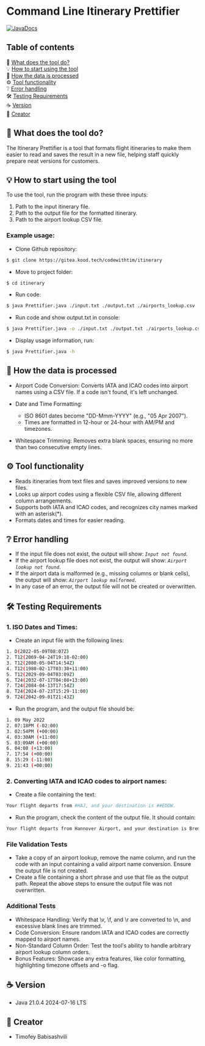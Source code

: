 # Command Line Itinerary Prettifier

[![JavaDocs](https://img.shields.io/badge/JavaDocs-Reference-blue)](https://github.com/yourusername/itinerary-prettifier)

## Table of contents

🚀 [What does the tool do?](#🚀-what-does-the-tool-do)<br/>
💡 [How to start using the tool](#💡-how-to-start-using-the-tool)<br/>
💾 [How the data is processed](#💾-how-the-data-is-processed)<br/>
⚙️ [Tool functionality](#⚙️-tool-functionality)<br/>
❔ [Error handling](#❔-error-handling)<br/>
🛠️ [Testing Requirements](#🛠️-testing-requirements)<br/>
☕ [Version](#☕-version)<br/>
🤝 [Creator](🤝-Creator)

## 🚀 What does the tool do?

The Itinerary Prettifier is a tool that formats flight itineraries to make them easier to read and saves the result in a new file, helping staff quickly prepare neat versions for customers.

## 💡 How to start using the tool

To use the tool, run the program with these three inputs:

1. Path to the input itinerary file.
2. Path to the output file for the formatted itinerary.
3. Path to the airport lookup CSV file.

### Example usage:

- Clone Github repository:

```bash
$ git clone https://gitea.kood.tech/codewithtim/itinerary
```

- Move to project folder:

```bash
$ cd itinerary
```

- Run code:

```bash
$ java Prettifier.java ./input.txt ./output.txt ./airports_lookup.csv
```

- Run code and show output.txt in console:

```bash
$ java Prettifier.java -o ./input.txt ./output.txt ./airports_lookup.csv
```

- Display usage information, run:

```bash
$ java Prettifier.java -h
```

## 💾 How the data is processed

- Airport Code Conversion: Converts IATA and ICAO codes into airport names using a CSV file. If a code isn't found, it's left unchanged.

- Date and Time Formatting:

  - ISO 8601 dates become "DD-Mmm-YYYY" (e.g., "05 Apr 2007").
  - Times are formatted in 12-hour or 24-hour with AM/PM and timezones.

- Whitespace Trimming: Removes extra blank spaces, ensuring no more than two consecutive empty lines.

## ⚙️ Tool functionality

- Reads itineraries from text files and saves improved versions to new files.
- Looks up airport codes using a flexible CSV file, allowing different column arrangements.
- Supports both IATA and ICAO codes, and recognizes city names marked with an asterisk(\*).
- Formats dates and times for easier reading.

## ❔ Error handling

- If the input file does not exist, the output will show: _`Input not found`_.
- If the airport lookup file does not exist, the output will show: _`Airport lookup not found`_.
- If the airport data is malformed (e.g., missing columns or blank cells), the output will show: _`Airport lookup malformed`_.
- In any case of an error, the output file will not be created or overwritten.

## 🛠️ Testing Requirements

### 1. **ISO Dates and Times**:

- Create an input file with the following lines:

```bash
1. D(2022-05-09T08:07Z)
2. T12(2069-04-24T19:18-02:00)
3. T12(2080-05-04T14:54Z)
4. T12(1980-02-17T03:30+11:00)
5. T12(2029-09-04T03:09Z)
6. T24(2032-07-17T04:08+13:00)
7. T24(2084-04-13T17:54Z)
8. T24(2024-07-23T15:29-11:00)
9. T24(2042-09-01T21:43Z)
```

- Run the program, and the output file should be:

```bash
1. 09 May 2022
2. 07:18PM (-02:00)
3. 02:54PM (+00:00)
4. 03:30AM (+11:00)
5. 03:09AM (+00:00)
6. 04:08 (+13:00)
7. 17:54 (+00:00)
8. 15:29 (-11:00)
9. 21:43 (+00:00)
```

### 2. **Converting IATA and ICAO codes to airport names**:

- Create a file containing the text:

```bash
Your flight departs from #HAJ, and your destination is ##EDDW.
```

- Run the program, check the content of the output file. It should contain:

```bash
Your flight departs from Hannover Airport, and your destination is Bremen Airport.
```

### File Validation Tests

- Take a copy of an airport lookup, remove the name column, and run the code with an input containing a valid airport name conversion. Ensure the output file is not created.
- Create a file containing a short phrase and use that file as the output path. Repeat the above steps to ensure the output file was not overwritten.

### Additional Tests

- Whitespace Handling: Verify that \v, \f, and \r are converted to \n, and excessive blank lines are trimmed.
- Code Conversion: Ensure random IATA and ICAO codes are correctly mapped to airport names.
- Non-Standard Column Order: Test the tool's ability to handle arbitrary airport lookup column orders.
- Bonus Features: Showcase any extra features, like color formatting, highlighting timezone offsets and -o flag.

## ☕ Version

- Java 21.0.4 2024-07-16 LTS

## 🤝 Creator

- Timofey Babisashvili <br/>
